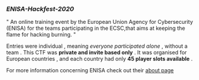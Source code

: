 ### *ENISA-Hackfest-2020*

" An online training event by the European Union Agency for Cybersecurity (ENISA) for the teams participating in
the ECSC,that aims at keeping the flame for hacking burning. "<br/>

Entries were individual , meaning *everyone participated alone* , without a team . 
This CTF was **private and invite based only** . It was organised for European 
countries , and each country had only **45 player slots available** . <br/>

For more information concerning ENISA check out their [about page](https://www.enisa.europa.eu/about-enisa)





